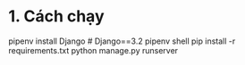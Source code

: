 # 1. Cách chạy
pipenv install Django # Django==3.2
pipenv shell
pip install -r requirements.txt
python manage.py runserver

